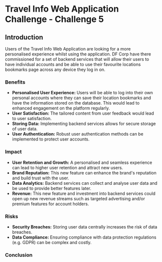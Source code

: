 # Travel Info Web Application Challenge - Challenge 5

## Introduction

Users of the Travel Info Web Application are looking for a more personalised experience whilst using the application. DF Corp have there commissioned for a set of backend services that will allow their users to have individual accounts and be able to use their favourite locations bookmarks page across any device they log in on.

### Benefits

- **Personalised User Experience:** Users will be able to log into their own personal accounts where they can save their location bookmarks and have the information stored on the database. This would lead to enhanced engagement on the platform regularly.
- **User Satisfaction:** The tailored content from user feedback would lead to user satisfaction.
- **Storing Data:** Implementing backend services allows for secure storage of user data.
- **User Authentication:** Robust user authentication methods can be implemented to protect user accounts.

### Impact

- **User Retention and Growth:** A personalised and seamless experience can lead to higher user retention and attract new users.
- **Brand Reputation:** This new feature can enhance the brand's reputation and build trust with the user.
- **Data Analytics:** Backend services can collect and analyse user data and be used to provide better features later.
- **Revenue:** This new feature and investment into backend services could open up new revenue streams such as targeted advertising and/or premium features for account holders.

### Risks

- **Security Breaches:** Storing user data centrally increases the risk of data breaches.
- **Data Compliance:** Ensuring compliance with data protection regulations (e.g. GDPR) can be complex and costly.

### Conclusion
